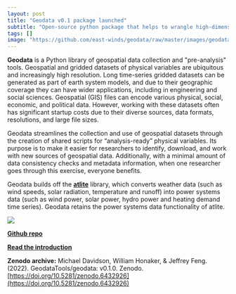 ```yaml
---
layout: post
title: "Geodata v0.1 package launched"
subtitle: "Open-source python package that helps to wrangle high-dimensional weather model data and diverse geospatial datasets to address questions of renewable energy planning and siting (and more)"
tags: []
image: "https://github.com/east-winds/geodata/raw/master/images/geodata_workflow_chart.png"
---
```


**Geodata** is a Python library of geospatial data collection and "pre-analysis" tools. Geospatial and gridded datasets of physical variables are ubiquitous and increasingly high resolution. Long time-series gridded datasets can be generated as part of earth system models, and due to their geographic coverage they can have wider applications, including in engineering and social sciences. Geospatial (GIS) files can encode various physical, social, economic, and political data. However, working with these datasets often has significant startup costs due to their diverse sources, data formats, resolutions, and large file sizes.

Geodata streamlines the collection and use of geospatial datasets through the creation of shared scripts for “analysis-ready” physical variables. Its purpose is to make it easier for researchers to identify, download, and work with new sources of geospatial data. Additionally, with a minimal amount of data consistency checks and metadata information, when one researcher goes through this exercise, everyone benefits.

Geodata builds off the **[atlite](https://github.com/PyPSA/atlite)** library, which converts weather data (such as wind speeds, solar radiation, temperature and runoff) into power systems data (such as wind power, solar power, hydro power and heating demand time series). Geodata retains the power systems data functionality of atlite.

[![](https://github.com/east-winds/geodata/raw/master/images/geodata_workflow_chart.png)](https://github.com/GeodataTools/geodata)



**[Github repo](https://github.com/GeodataTools/geodata)**

**[Read the introduction](https://github.com/GeodataTools/geodata/blob/master/doc/general/Introduction.md)**

**Zenodo archive:**
Michael Davidson, William Honaker, & Jeffrey Feng. (2022). GeodataTools/geodata: v0.1.0. Zenodo. [https://doi.org/10.5281/zenodo.6432926](https://doi.org/10.5281/zenodo.6432926)
